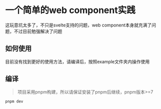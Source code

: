 # 一个简单的web component实践
这玩意坑太多了，不只是svelte支持的问题，web component本身就充满了问题，不过目前勉强解决了问题

## 如何使用
目前没有找到更好的使用方法，请编译后，按照example文件夹内操作使用

## 编译
> 项目采用pnpm构建，所以请保证安装了pnpm后继续，pnpm版本>=7

```bash
pnpm dev
```
